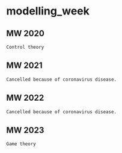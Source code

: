 # modelling_week

## MW 2020
	
	Control theory

## MW 2021

	Cancelled because of coronavirus disease.

## MW 2022

	Cancelled because of coronavirus disease.

## MW 2023

	Game theory
